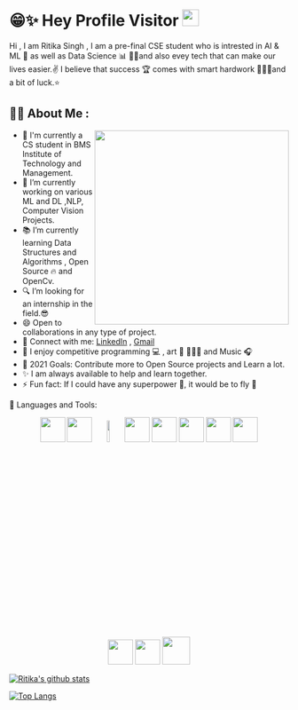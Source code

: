 
# 😁✨ Hey Profile Visitor  <img src="https://raw.githubusercontent.com/iampavangandhi/iampavangandhi/master/gifs/Hi.gif" width="30px">
<p align="left"> 

Hi , I am Ritika Singh , I am a pre-final CSE student who is intrested in AI & ML 🤖 as well as Data Science 📊 🐱‍🏍and also evey tech that can make our lives easier.✌
I believe that success 🏆  comes with smart hardwork 👩🏻‍🎓and a bit of luck.⭐


 ## 👩‍💻 About Me :
 
 <img align = "right"  width = "350"  src="https://cdn.dribbble.com/users/331265/screenshots/2498700/ana-d-small.gif" >
 
- 🎒 I'm currently a CS student in BMS Institute of Technology and Management.
- 🔭 I’m currently working on various ML and DL ,NLP, Computer Vision Projects.
- 📚 I’m currently learning Data Structures and Algorithms , Open Source 🔥  and OpenCv.
- 🔍 I’m looking for an internship in the field.😎
- 😄 Open to collaborations in any type of project.
- 🤝 Connect with me:  [LinkedIn](www.linkedin.com/in/ritikasingh2000)  , [Gmail](ritika.singh2929@gmail.com)
- 👯 I enjoy competitive programming 💻 , art 🎨 👩🏻‍🎨 and Music 🎧
- 🥅 2021 Goals: Contribute more to Open Source projects and Learn a lot.
- ✨ I am always available to help and learn together.
- ⚡ Fun fact: If I could have any superpower 👀, it would be to fly 🦅

👸 Languages and Tools:<p align="center"></p>
      <p align="center">
        <code><a href="https://www.python.org/" target="_blank"><img height="45" src="https://www.vectorlogo.zone/logos/python/python-ar21.svg"></a></code> 
         <code><a href="https://git-scm.com/" target="_blank"><img height="45" src="https://seeklogo.com/images/C/c-logo-672525892C-seeklogo.com.png"></a></code>
         <code><img width="10%" src="https://www.vectorlogo.zone/logos/java/java-ar21.svg"></code>
         <code><a href="https://www.tensorflow.org/" target="_blank"><img height="45" src="https://www.vectorlogo.zone/logos/tensorflow/tensorflow-ar21.svg"></a></code> 
        <code><a href="https://jupyter.org/" target="_blank"><img height="45" src="https://www.vectorlogo.zone/logos/jupyter/jupyter-ar21.svg"></a></code>
        <code><a href="https://numpy.org/" target="_blank"><img height="45" src="https://www.vectorlogo.zone/logos/numpy/numpy-ar21.svg"></a></code>
        <code><a href="https://pandas.pydata.org/" target="_blank"><img height="45" src="https://upload.wikimedia.org/wikipedia/commons/e/ed/Pandas_logo.svg"></a></code>
        <code><a href="https://matplotlib.org/" target="_blank"><img height="45" src="https://upload.wikimedia.org/wikipedia/commons/8/84/Matplotlib_icon.svg"></a></code>       
        <code><a href="https://docs.github.com/en" target="_blank"><img height="45" src="https://www.vectorlogo.zone/logos/git-scm/git-scm-ar21.svg"></a></code>
        <code><a href="https://docs.github.com/en" target="_blank"><img height="45" src="https://www.vectorlogo.zone/logos/github/github-ar21.svg"></a></code>
        <img src="https://cdn1.vectorstock.com/i/1000x1000/77/30/sql-database-icon-logo-design-ui-or-ux-app-vector-17507730.jpg" width="50"/>        
      </p>
    </p>

[![Ritika's github stats](https://github-readme-stats.vercel.app/api?username=ritika-singh2000)](https://github.com/ritika-singh2000/github-readme-stats)

[![Top Langs](https://github-readme-stats.vercel.app/api/top-langs/?username=ritika-singh2000)](https://github.com/ritika-singh2000/github-readme-stats)

